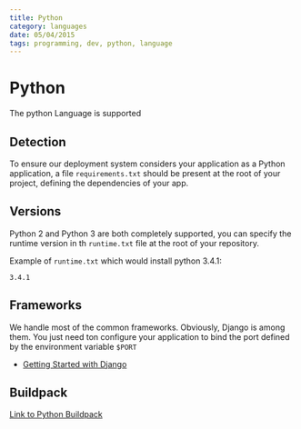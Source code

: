 ```yaml
---
title: Python
category: languages
date: 05/04/2015
tags: programming, dev, python, language
---
```


# Python

The python Language is supported

## Detection

To ensure our deployment system considers your application as a Python application,
a file `requirements.txt` should be present at the root of your project, defining
the dependencies of your app.

## Versions

Python 2 and Python 3 are both completely supported, you can specify the runtime version in th
`runtime.txt` file at the root of your repository.

Example of `runtime.txt` which would install python 3.4.1:

```
3.4.1
```

## Frameworks

We handle most of the common frameworks. Obviously, Django is among them. You just need ton
configure your application to bind the port defined by the environment variable `$PORT`

* [Getting Started with Django](/languages/python/getting-started-with-django.html)

## Buildpack

[Link to Python Buildpack](https://github.com/Scalingo/heroku-buildpack-python)
